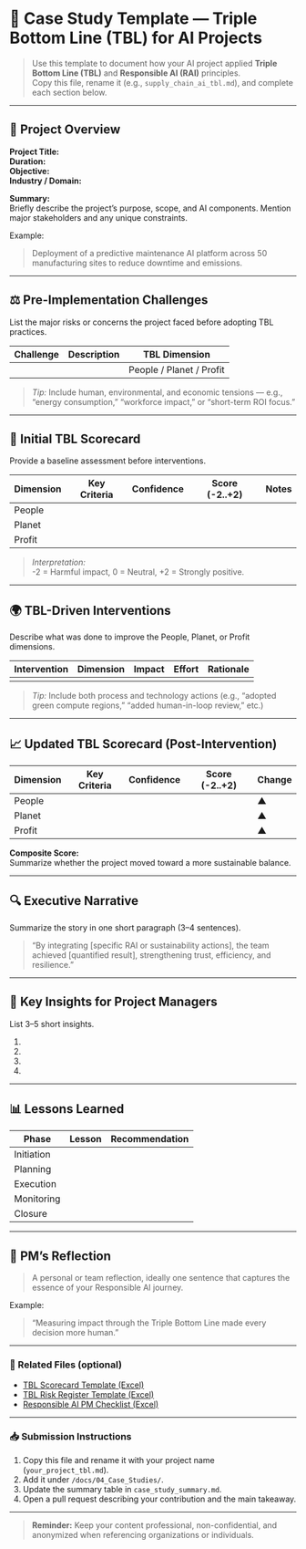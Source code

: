 # 🧩 Case Study Template — Triple Bottom Line (TBL) for AI Projects

> Use this template to document how your AI project applied **Triple Bottom Line (TBL)** and **Responsible AI (RAI)** principles.  
> Copy this file, rename it (e.g., `supply_chain_ai_tbl.md`), and complete each section below.

---

## 🧭 Project Overview

**Project Title:**  
**Duration:**  
**Objective:**  
**Industry / Domain:**  

**Summary:**  
Briefly describe the project’s purpose, scope, and AI components. Mention major stakeholders and any unique constraints.

Example:
> Deployment of a predictive maintenance AI platform across 50 manufacturing sites to reduce downtime and emissions.

---

## ⚖️ Pre-Implementation Challenges

List the major risks or concerns the project faced before adopting TBL practices.

| Challenge | Description | TBL Dimension |
|------------|--------------|----------------|
|  |  | People / Planet / Profit |

> _Tip:_ Include human, environmental, and economic tensions — e.g., “energy consumption,” “workforce impact,” or “short-term ROI focus.”

---

## 🧩 Initial TBL Scorecard

Provide a baseline assessment before interventions.

| Dimension | Key Criteria | Confidence | Score (-2..+2) | Notes |
|------------|--------------|-------------|----------------|-------|
| People |  |  |  |  |
| Planet |  |  |  |  |
| Profit |  |  |  |  |

> _Interpretation:_  
> -2 = Harmful impact, 0 = Neutral, +2 = Strongly positive.

---

## 🌍 TBL-Driven Interventions

Describe what was done to improve the People, Planet, or Profit dimensions.

| Intervention | Dimension | Impact | Effort | Rationale |
|---------------|------------|---------|----------|------------|
|  |  |  |  |  |

> _Tip:_ Include both process and technology actions (e.g., “adopted green compute regions,” “added human-in-loop review,” etc.)

---

## 📈 Updated TBL Scorecard (Post-Intervention)

| Dimension | Key Criteria | Confidence | Score (-2..+2) | Change |
|------------|--------------|-------------|----------------|---------|
| People |  |  |  | ▲ |
| Planet |  |  |  | ▲ |
| Profit |  |  |  | ▲ |

**Composite Score:**  
Summarize whether the project moved toward a more sustainable balance.

---

## 🔍 Executive Narrative

Summarize the story in one short paragraph (3–4 sentences).  
> “By integrating [specific RAI or sustainability actions], the team achieved [quantified result], strengthening trust, efficiency, and resilience.”

---

## 🧮 Key Insights for Project Managers

List 3–5 short insights.

1.  
2.  
3.  
4.  

---

## 📊 Lessons Learned

| Phase | Lesson | Recommendation |
|--------|---------|----------------|
| Initiation |  |  |
| Planning |  |  |
| Execution |  |  |
| Monitoring |  |  |
| Closure |  |  |

---

## 🧭 PM’s Reflection

> A personal or team reflection, ideally one sentence that captures the essence of your Responsible AI journey.

Example:  
> “Measuring impact through the Triple Bottom Line made every decision more human.”

---

### 🔗 Related Files (optional)

- [TBL Scorecard Template (Excel)](../02_Tools/TBL_Scorecard_Template.xlsx)  
- [TBL Risk Register Template (Excel)](../02_Tools/TBL_Risk_Register_Template.xlsx)  
- [Responsible AI PM Checklist (Excel)](../02_Tools/Responsible_AI_PM_Checklist.xlsx)

---

### 📥 Submission Instructions
1. Copy this file and rename it with your project name (`your_project_tbl.md`).  
2. Add it under `/docs/04_Case_Studies/`.  
3. Update the summary table in `case_study_summary.md`.  
4. Open a pull request describing your contribution and the main takeaway.

---

> **Reminder:** Keep your content professional, non-confidential, and anonymized when referencing organizations or individuals.
